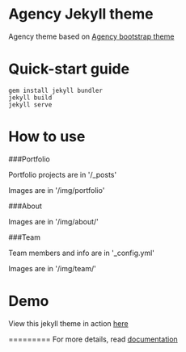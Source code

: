 Agency Jekyll theme
====================

Agency theme based on [Agency bootstrap theme ](http://startbootstrap.com/templates/agency/)

# Quick-start guide
```
gem install jekyll bundler
jekyll build
jekyll serve
```

# How to use

###Portfolio 

Portfolio projects are in '/_posts'

Images are in '/img/portfolio'

###About

Images are in '/img/about/'

###Team

Team members and info are in '_config.yml'

Images are in '/img/team/'



# Demo

View this jekyll theme in action [here](https://y7kim.github.io/agency-jekyll-theme)

=========
For more details, read [documentation](http://jekyllrb.com/)

